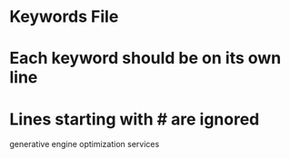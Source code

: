 # Keywords File
# Each keyword should be on its own line
# Lines starting with # are ignored

generative engine optimization services